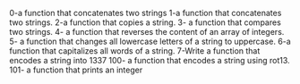 0-a function that concatenates two strings
1-a function that concatenates two strings.
2-a function that copies a string.
3- a function that compares two strings.
4- a function that reverses the content of an array of integers.
5- a function that changes all lowercase letters of a string to uppercase.
6-a function that capitalizes all words of a string.
7-Write a function that encodes a string into 1337
100- a function that encodes a string using rot13.
101- a function that prints an integer
